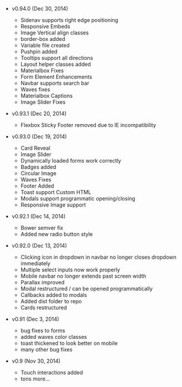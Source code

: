 - v0.94.0 (Dec 30, 2014)
  - Sidenav supports right edge positioning
  - Responsive Embeds
  - Image Vertical align classes
  - border-box added
  - Variable file created
  - Pushpin added
  - Tooltips support all directions
  - Layout helper classes added
  - Materialbox Fixes
  - Form Element Enhancements
  - Navbar supports search bar
  - Waves fixes
  - Materialbox Captions
  - Image Slider Fixes

- v0.93.1 (Dec 20, 2014)
  - Flexbox Sticky Footer removed due to IE incompatibility

- v0.93.0 (Dec 19, 2014)
  - Card Reveal
  - Image Slider
  - Dynamically loaded forms work correctly
  - Badges added
  - Circular Image
  - Waves Fixes
  - Footer Added
  - Toast support Custom HTML
  - Modals support programmatic opening/closing
  - Responsive Image support

- v0.92.1 (Dec 14, 2014)
  - Bower semver fix
  - Added new radio button style

- v0.92.0 (Dec 13, 2014)
  - Clicking icon in dropdown in navbar no longer closes dropdown immediately
  - Multiple select inputs now work properly
  - Mobile navbar no longer extends past screen width
  - Parallax improved
  - Modal restructured / can be opened programmatically
  - Callbacks added to modals
  - Added dist folder to repo
  - Cards restructured


- v0.91 (Dec 3, 2014)
  - bug fixes to forms
  - added waves color classes
  - toast thickened to look better on mobile
  - many other bug fixes


- v0.9 (Nov 30, 2014)
  - Touch interactions added
  - tons more...
